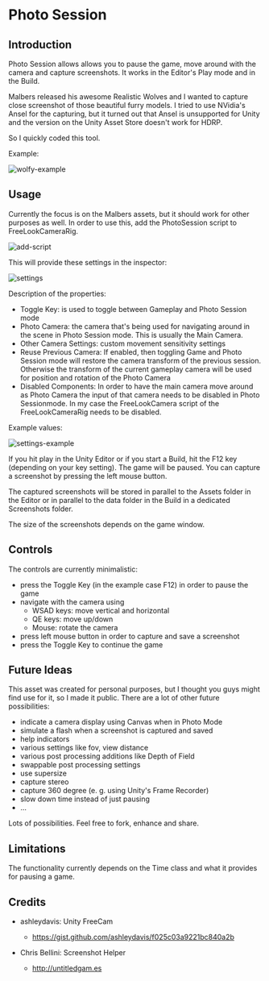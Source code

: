 # Photo Session

## Introduction

Photo Session allows allows you to pause the game, move around with the camera and capture screenshots. It works in the Editor's Play mode and in the Build.

Malbers released his awesome Realistic Wolves and I wanted to capture close screenshot of those beautiful furry models. 
I tried to use NVidia's Ansel for the capturing, but it turned out that Ansel is unsupported for Unity and the version on the Unity Asset Store doesn't work for HDRP.

So I quickly coded this tool.

Example:

![wolfy-example](https://user-images.githubusercontent.com/10963432/111339454-0ef3fa80-8678-11eb-844a-58e38db3081f.jpg)

## Usage

Currently the focus is on the Malbers assets, but it should work for other purposes as well. In order to use this, add the PhotoSession script to FreeLookCameraRig.

![add-script](https://user-images.githubusercontent.com/10963432/111336115-3b5a4780-8675-11eb-8e0c-73d5064d3b62.png)

This will provide these settings in the inspector:

![settings](https://user-images.githubusercontent.com/10963432/111337110-1914f980-8676-11eb-9066-f731aac5434b.png)

Description of the properties:

* Toggle Key: is used to toggle between Gameplay and Photo Session mode
* Photo Camera: the camera that's being used for navigating around in the scene in Photo Session mode. This is usually the Main Camera.
* Other Camera Settings: custom movement sensitivity settings
* Reuse Previous Camera: If enabled, then toggling Game and Photo Session mode will restore the camera transform of the previous session. Otherwise the transform of the current gameplay camera will be used for position and rotation of the Photo Camera 
* Disabled Components: In order to have the main camera move around as Photo Camera the input of that camera needs to be disabled in Photo Sessionmode. In my case the FreeLookCamera script of the FreeLookCameraRig needs to be disabled.

Example values:

![settings-example](https://user-images.githubusercontent.com/10963432/111337134-1f0ada80-8676-11eb-919b-84cdd08ed0c7.png)

If you hit play in the Unity Editor or if you start a Build, hit the F12 key (depending on your key setting). The game will be paused. You can capture a screenshot by pressing the left mouse button.

The captured screenshots will be stored in parallel to the Assets folder in the Editor or in parallel to the data folder in the Build in a dedicated Screenshots folder.

The size of the screenshots depends on the game window.

## Controls

The controls are currently minimalistic:

* press the Toggle Key (in the example case F12) in order to pause the game
* navigate with the camera using 
  + WSAD keys: move vertical and horizontal
  + QE keys: move up/down
  + Mouse: rotate the camera
* press left mouse button in order to capture and save a screenshot
* press the Toggle Key to continue the game

## Future Ideas

This asset was created for personal purposes, but I thought you guys might find use for it, so I made it public. There are a lot of other future possibilities:

* indicate a camera display using Canvas when in Photo Mode
* simulate a flash when a screenshot is captured and saved
* help indicators
* various settings like fov, view distance
* various post processing additions like Depth of Field
* swappable post processing settings
* use supersize
* capture stereo
* capture 360 degree (e. g. using Unity's Frame Recorder)
* slow down time instead of just pausing
* ...

Lots of possibilities. Feel free to fork, enhance and share.

## Limitations

The functionality currently depends on the Time class and what it provides for pausing a game.

## Credits

* ashleydavis: Unity FreeCam
  - https://gist.github.com/ashleydavis/f025c03a9221bc840a2b

* Chris Bellini: Screenshot Helper
  - http://untitledgam.es




